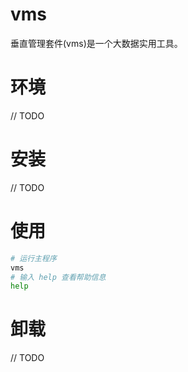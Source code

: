 # vms

垂直管理套件(vms)是一个大数据实用工具。

# 环境

// TODO

# 安装

// TODO

# 使用

```bash
# 运行主程序
vms
# 输入 help 查看帮助信息
help
```

# 卸载

// TODO

